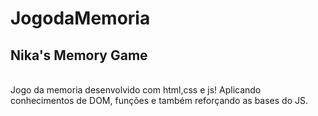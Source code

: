 # JogodaMemoria
<h2> Nika's Memory Game </h2> <br>
Jogo da memoria desenvolvido com html,css e js!
Aplicando conhecimentos de DOM, funções e também reforçando as bases do JS.
